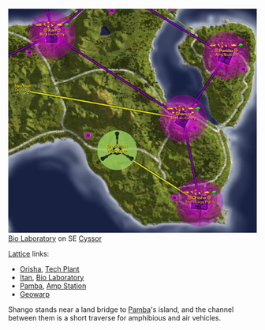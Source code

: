 ![](../images/Shango_Map.jpg "fig:Shango_Map.jpg") [Bio
Laboratory](../locations/Bio_Laboratory.md) on SE [Cyssor](../locations/Cyssor.md)

[Lattice](../terminology/Lattice.md) links:

- [Orisha](Orisha.md), [Tech Plant](Tech_Plant.md)
- [Itan](Itan.md), [Bio Laboratory](../locations/Bio_Laboratory.md)
- [Pamba](Pamba.md), [Amp Station](../locations/Amp_Station.md)
- [Geowarp](../locations/Geowarp.md)

Shango stands near a land bridge to [Pamba](Pamba.md)'s island,
and the channel between them is a short traverse for amphibious and air
vehicles.

<!--[Category:Facilities](Category:Facilities.md)-->

